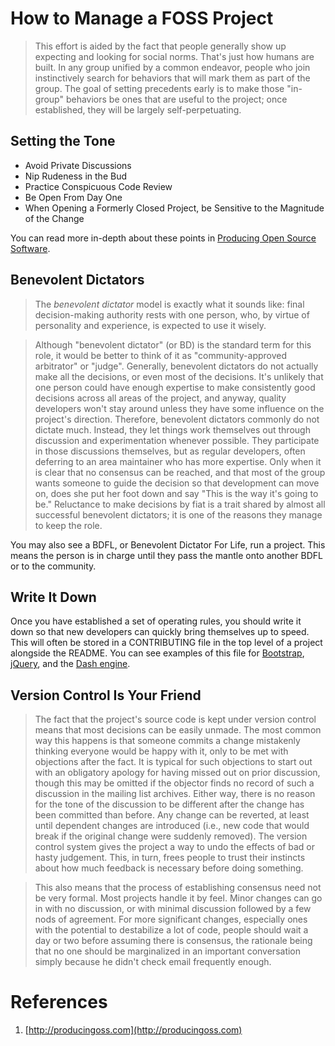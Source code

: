 # How to Manage a FOSS Project

> This effort is aided by the fact that people generally show up expecting and
looking for social norms. That's just how humans are built. In any group unified
by a common endeavor, people who join instinctively search for behaviors that
will mark them as part of the group. The goal of setting precedents early is to
make those "in-group" behaviors be ones that are useful to the project; once
established, they will be largely self-perpetuating.

## Setting the Tone

* Avoid Private Discussions
* Nip Rudeness in the Bud
* Practice Conspicuous Code Review
* Be Open From Day One
* When Opening a Formerly Closed Project, be Sensitive to the Magnitude of the Change

You can read more in-depth about these points in [Producing Open Source Software](http://producingoss.com/en/setting-tone.html).

## Benevolent Dictators

> The *benevolent dictator* model is exactly what it sounds like: final
decision-making authority rests with one person, who, by virtue of personality
and experience, is expected to use it wisely.

> Although "benevolent dictator" (or BD) is the standard term for this role, it
would be better to think of it as "community-approved arbitrator" or "judge".
Generally, benevolent dictators do not actually make all the decisions, or even
most of the decisions. It's unlikely that one person could have enough expertise
to make consistently good decisions across all areas of the project, and anyway,
quality developers won't stay around unless they have some influence on the
project's direction. Therefore, benevolent dictators commonly do not dictate
much. Instead, they let things work themselves out through discussion and
experimentation whenever possible. They participate in those discussions
themselves, but as regular developers, often deferring to an area maintainer
who has more expertise. Only when it is clear that no consensus can be reached,
and that most of the group wants someone to guide the decision so that
development can move on, does she put her foot down and say "This is the way
it's going to be." Reluctance to make decisions by fiat is a trait shared by
almost all successful benevolent dictators; it is one of the reasons they manage
to keep the role.

You may also see a BDFL, or Benevolent Dictator For Life, run a project. This
means the person is in charge until they pass the mantle onto another BDFL or to
the community.

## Write It Down

Once you have established a set of operating rules, you should write it down so
that new developers can quickly bring themselves up to speed. This will often be
stored in a CONTRIBUTING file in the top level of a project alongside the
README. You can see examples of this file for
[Bootstrap](https://github.com/twbs/bootstrap/blob/master/CONTRIBUTING.md),
[jQuery](https://github.com/jquery/jquery/blob/master/CONTRIBUTING.md), and the
[Dash engine](https://github.com/Circular-Studios/Dash/blob/develop/CONTRIBUTING.md).

## Version Control Is Your Friend

> The fact that the project's source code is kept under version control means
that most decisions can be easily unmade. The most common way this happens is
that someone commits a change mistakenly thinking everyone would be happy with it, only to be met with objections after the fact. It is typical for such objections to start out with an obligatory apology for having missed out on prior discussion, though this may be omitted if the objector finds no record of such a discussion in the mailing list archives. Either way, there is no reason for the tone of the discussion to be different after the change has been committed than before. Any change can be reverted, at least until dependent changes are introduced (i.e., new code that would break if the original change were suddenly removed). The version control system gives the project a way to undo the effects of bad or hasty judgement. This, in turn, frees people to trust their instincts about how much feedback is necessary before doing something.

> This also means that the process of establishing consensus need not be very
formal. Most projects handle it by feel. Minor changes can go in with no
discussion, or with minimal discussion followed by a few nods of agreement.
For more significant changes, especially ones with the potential to destabilize
a lot of code, people should wait a day or two before assuming there is consensus,
the rationale being that no one should be marginalized in an important
conversation simply because he didn't check email frequently enough.

# References

1. [http://producingoss.com](http://producingoss.com)
